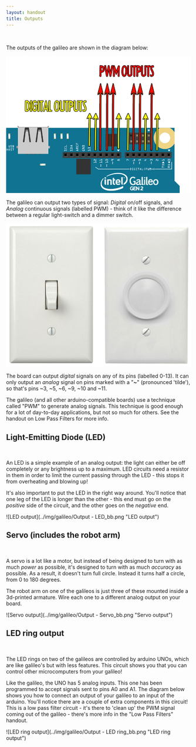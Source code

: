 ```yaml
---
layout: handout
title: Outputs
---
```


<br>

The outputs of the galileo are shown in the diagram below:


![Galileo outputs](../img/galileo/galileo_outputs.png "Galileo outputs")


The galileo can output two types of signal: *Digital* on/off signals, and *Analog* continuous signals (labelled PWM) - think of it like the difference between a regular light-switch and a dimmer switch.


![Switches, digital and analog](../img/galileo/switches.png "Digital and analog signals")


The board can output *digital* signals on any of its pins (labelled 0-13). It can only output an *analog* signal on pins marked with a "***~***" (pronounced 'tilde'), so that's pins ~3, ~5, ~6, ~9, ~10 and ~11.

The galileo (and all other arduino-compatible boards) use a technique called "PWM" to generate analog signals. This technique is good enough for a lot of day-to-day applications, but not so much for others. See the handout on Low Pass Filters for more info.


## Light-Emitting Diode (LED)
<br>

An LED is a simple example of an analog output: the light can either be off completely or any brightness up to a maximum. LED circuits need a resistor in them in order to limit the current passing through the LED - this stops it from overheating and blowing up! 

It's also important to put the LED in the right way around. You'll notice that one leg of the LED is longer than the other - this end must go on the *positive* side of the circuit, and the other goes on the *negative* end.


![LED output](../img/galileo/Output - LED_bb.png "LED output")


## Servo (includes the robot arm)
<br>

A servo is a lot like a motor, but instead of being designed to turn with as much *power* as possible, it's designed to turn with as much *accuracy* as possible. As a result, it doesn't turn full circle. Instead it turns half a circle, from 0 to 180 degrees.

The robot arm on one of the galileos is just three of these mounted inside a 3d-printed armature. Wire each one to a different analog output on your board.

![Servo output](../img/galileo/Output - Servo_bb.png "Servo output")


## LED ring output
<br>

The LED rings on two of the galileos are controlled by arduino UNOs, which are like galileo's but with less features. This circuit shows you that you can control other microcomputers from your galileo!


Like the galileo, the UNO has 5 analog inputs. This one has been programmed to accept signals sent to pins A0 and A1. The diagram below shows you how to connect an output of your galileo to an input of the arduino. You'll notice there are a couple of extra components in this circuit! This is a low pass filter circuit - it's there to 'clean up' the PWM signal coming out of the galileo - there's more info in the "Low Pass Filters" handout.



![LED ring output](../img/galileo/Output - LED ring_bb.png "LED ring output")


<!-- ## X11 mains output
<br>

Description


![X11 mains output](../img/galileo/Output - LED ring_bb.png "X11 mains output")
-->